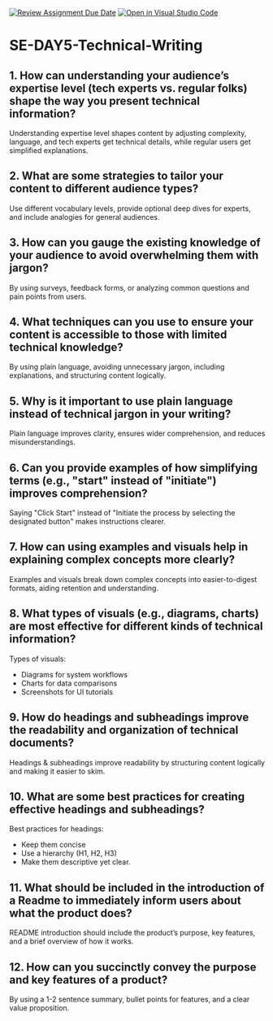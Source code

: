 [![Review Assignment Due Date](https://classroom.github.com/assets/deadline-readme-button-22041afd0340ce965d47ae6ef1cefeee28c7c493a6346c4f15d667ab976d596c.svg)](https://classroom.github.com/a/zsAR-pyY)
[![Open in Visual Studio Code](https://classroom.github.com/assets/open-in-vscode-2e0aaae1b6195c2367325f4f02e2d04e9abb55f0b24a779b69b11b9e10269abc.svg)](https://classroom.github.com/online_ide?assignment_repo_id=18782733&assignment_repo_type=AssignmentRepo)
# SE-DAY5-Technical-Writing
## 1. How can understanding your audience’s expertise level (tech experts vs. regular folks) shape the way you present technical information?
Understanding expertise level shapes content by adjusting complexity, language, and tech experts get technical details, while regular users get simplified explanations.
## 2. What are some strategies to tailor your content to different audience types?
Use different vocabulary levels, provide optional deep dives for experts, and include analogies for general audiences.
## 3. How can you gauge the existing knowledge of your audience to avoid overwhelming them with jargon?
By using surveys, feedback forms, or analyzing common questions and pain points from users.
## 4. What techniques can you use to ensure your content is accessible to those with limited technical knowledge?
By using plain language, avoiding unnecessary jargon, including explanations, and structuring content logically.
## 5. Why is it important to use plain language instead of technical jargon in your writing?
Plain language improves clarity, ensures wider comprehension, and reduces misunderstandings.
## 6. Can you provide examples of how simplifying terms (e.g., "start" instead of "initiate") improves comprehension?
Saying "Click Start" instead of "Initiate the process by selecting the designated button" makes instructions clearer.
## 7. How can using examples and visuals help in explaining complex concepts more clearly?
Examples and visuals break down complex concepts into easier-to-digest formats, aiding retention and understanding.
## 8. What types of visuals (e.g., diagrams, charts) are most effective for different kinds of technical information?
Types of visuals:

- Diagrams for system workflows
- Charts for data comparisons
- Screenshots for UI tutorials
## 9. How do headings and subheadings improve the readability and organization of technical documents?
Headings & subheadings improve readability by structuring content logically and making it easier to skim.
## 10. What are some best practices for creating effective headings and subheadings?
Best practices for headings:
- Keep them concise
- Use a hierarchy (H1, H2, H3)
- Make them descriptive yet clear.
## 11. What should be included in the introduction of a Readme to immediately inform users about what the product does?
README introduction should include the product’s purpose, key features, and a brief overview of how it works.
## 12. How can you succinctly convey the purpose and key features of a product?
By using a 1-2 sentence summary, bullet points for features, and a clear value proposition.
